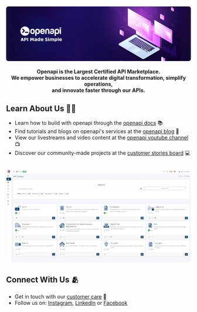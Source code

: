 <p align="center">
    <a href="https://openapi.com" target="_blank"><img src="/profile/images/openapi-header-a1.png" alt="Openapi Banner"></a>
    <br />
    <br />
    <b>Openapi is the Largest Certified API Marketplace.<br />
    We empower businesses to accelerate digital transformation, simplify operations,<br />
    and innovate faster through our APIs.</b>
</p>

<h2>Learn About Us 🧑‍🎓</h2>

<ul>
    <li>Learn how to build with openapi through the <a href="https://console.openapi.com/">openapi docs</a> 📚 </li>
    <li>Find tutorials and blogs on openapi's services at the <a href="https://openapi.com/blog">openapi blog</a> 📝</li>
    <li>View our livestreams and video content at the <a href="https://www.youtube.com/@Openapi-com">openapi youtube channel</a> 📺</li>
    <li>Discover our community-made projects at the <a href="https://openapi.com/customer-stories">customer stories board</a> 💻</li>
</ul>

<br />
<a href="https://console.openapi.com"><img height=auto src="/profile/images/openapi-console-a2.png" alt="Visit the Openapi Console"></a>

<h2>Connect With Us 🫂</h2>
<ul>
    <li>Get in touch with our <a href="https://openapi.com/contact-us">customer care</a> 💼</li>
    <li>
        Follow us on: 
            <a href="https://www.instagram.com/openapi_com">Instagram</a>,
            <a href="https://www.linkedin.com/company/openapi-com">LinkedIn</a> or
            <a href="https://www.facebook.com/openapicom">Facebook</a>
    </li> 
</ul>
